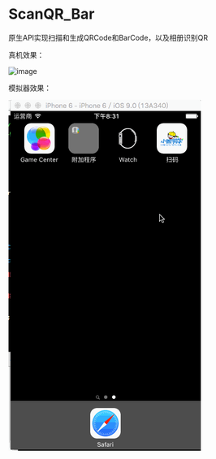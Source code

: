 # ScanQR_Bar
原生API实现扫描和生成QRCode和BarCode，以及相册识别QR

真机效果：

![image](https://github.com/RyomaLiu/ScanQR_Bar/blob/master/preview/iphone.gif)

模拟器效果：

![image](https://github.com/RyomaLiu/ScanQR_Bar/blob/master/preview/simulator.gif)
